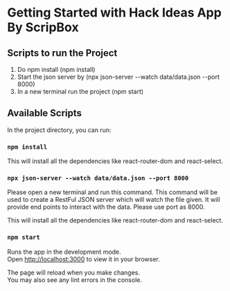 # Getting Started with Hack Ideas App By ScripBox

## Scripts to run the Project
1. Do npm install (npm install)
2. Start the json server by (npx json-server --watch data/data.json --port 8000)
3. In a new terminal run the project (npm start)

## Available Scripts

In the project directory, you can run:

### `npm install`

This will install all the dependencies like react-router-dom and react-select.

### `npx json-server --watch data/data.json --port 8000`

Please open a new terminal and run this command. This command will be used to create 
a RestFul JSON server which will watch the file given. It will provide end points to 
interact with the data. Please use port as 8000.

This will install all the dependencies like react-router-dom and react-select.

### `npm start`

Runs the app in the development mode.\
Open [http://localhost:3000](http://localhost:3000) to view it in your browser.

The page will reload when you make changes.\
You may also see any lint errors in the console.


